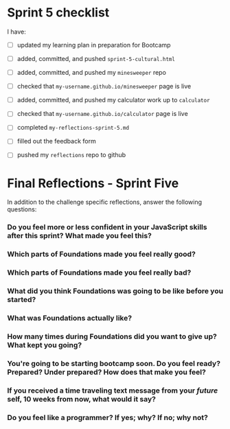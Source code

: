 # Sprint 5 checklist

I have:
- [ ] updated my learning plan in preparation for Bootcamp
- [ ] added, committed, and pushed `sprint-5-cultural.html`
- [ ] added, committed, and pushed my `minesweeper` repo
- [ ] checked that `my-username.github.io/minesweeper` page is live
- [ ] added, committed, and pushed my calculator work up to `calculator`
- [ ] checked that `my-username.github.io/calculator` page is live
- [ ] completed `my-reflections-sprint-5.md`
- [ ] filled out the feedback form
- [ ] pushed my `reflections` repo to github





# Final Reflections - Sprint Five 

In addition to the challenge specific reflections, answer the following questions:

### Do you feel more or less confident in your JavaScript skills after this sprint? What made you feel this?



### Which parts of Foundations made you feel really good?



### Which parts of Foundations made you feel really bad?



### What did you think Foundations was going to be like before you started?




### What was Foundations actually like?




### How many times during Foundations did you want to give up? What kept you going?




### You're going to be starting bootcamp soon. Do you feel ready? Prepared? Under prepared? How does that make you feel?




### If you received a time traveling text message from your _future_ self, 10 weeks from now, what would it say?




### Do you feel like a programmer? If yes; why? If no; why not?


